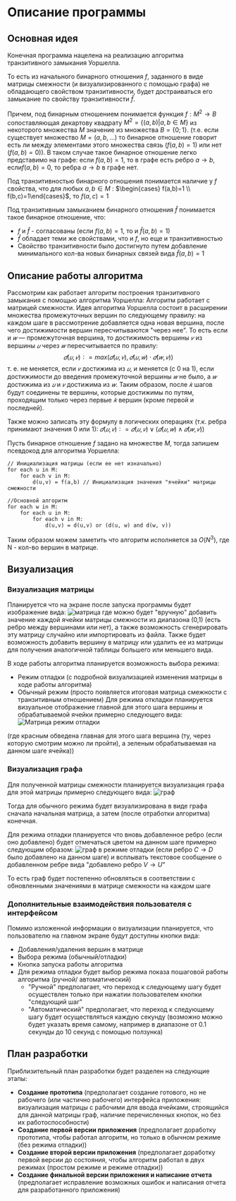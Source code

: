 # Описание программы
## Основная идея
Конечная программа нацелена на реализацию алгоритма транзитивного замыкания Уоршелла.

То есть из начального бинарного отношения $f$, заданного в виде матрицы смежности (и визуализированного с помощью графа) не обладающего свойством транзитивности, будет достраиваться его замыкание по свойству транзитивности $\hat{f}$.

Причем, под бинарным отношением понимается функция $f: M^2 \to B$
сопоставляющая декартову квадрату $M^2 = \{(a,b)|a,b\in M\}$ из некоторого множества $M$ значение из множества $B=\{0;1\}$.
(т.е. если существует множество $M = (a,b,\dots)$ то бинарное отношение говорит есть ли между элементами этого множества связь ($f(a,b)=1$) или нет ($f(a,b)=0$)). В таком случае такое бинарное отношение легко представимо на графе: если $f(a,b) = 1$, то в графе есть ребро $a\to b$, если$f(a,b) = 0$, то ребра $a\to b$ в графе нет.

Под транзитивностью бинарного отношения понимается наличие у $f$ свойства, что для любых $a,b \in M$ : $\begin{cases} f(a,b)=1 \\ f(b,c)=1\end{cases}$, то $f(a,c)=1$

Под транзитивным замыканием бинарного отношения $\hat{f}$ понимается такое бинарное отношение, что:
- $f$  и $\hat{f}$ - согласованы (если $f(a,b)=1$, то и $\hat{f}(a,b) =1$)
- $\hat{f}$ обладает теми же свойствами, что и $f$, но еще и транзитивностью
- Свойство транзитивности было достигнуто путем добавление минимального кол-ва новых бинарных связей вида $\hat{f}(a,b)=1$
## Описание работы алгоритма
Рассмотрим как работает алгоритм построения транзитивного замыкания с помощью алгоритма Уоршелла:
Алгоритм работает с матрицей смежности. Идея алгоритма Уоршелла состоит в расширении множества промежуточных вершин по следующему правилу: на каждом шаге в рассмотрение добавляется одна новая вершина, после чего достижимости вершин пересчитываются "через нее".
То есть если и $𝑤$ — промежуточная вершина, то достижимость вершины $𝑣$ из вершины $𝑢$ через $𝑤$ пересчитывается по правилу:$$𝑑(𝑢, 𝑣) ∶= max(𝑑(𝑢, 𝑣), 𝑑(𝑢, 𝑤) ⋅ 𝑑(𝑤, 𝑣))$$т. е. не меняется, если $𝑣$ достижима из $𝑢$, и меняется (с 0 на 1), если достижимости до введения промежуточной вершины $𝑤$ не было, а $𝑤$ достижима из $𝑢$ и $𝑣$ достижима из $𝑤$.
Таким образом, после $𝑘$ шагов будут соединены те вершины, которые достижимы по путям, проходящим только через первые $𝑘$ вершин (кроме первой и последней).

Также можно записать эту формулу в логических операциях (т.к. ребра принимают значения 0 или 1): $𝑑(𝑢, 𝑣) ∶= 𝑑(𝑢, 𝑣) ∨ (𝑑(𝑢, 𝑤) ∧ 𝑑(𝑤, 𝑣))$

Пусть бинарное отношение $f$ задано на множестве $M$, тогда запишем псевдокод для алгоритма Уоршелла:
```
// Инициализация матрицы (если ее нет изначально)
for each u in M:
	for each v in M:
		d(u,v) = f(a,b) // Инициализация значения "ячейки" матрицы смежности

//Основной алгоритм
for each w in M:
	for each u in M:
		for each v in M:
			d(u,v) = d(u,v) or (d(u, w) and d(w, v)) 
```
Таким образом можем заметить что алгоритм исполняется за $O(N^3)$, где N - кол-во вершин в матрице.
## Визуализация
### Визуализация матрицы
Планируется что на экране после запуска программы будет изображение вида:
![матрица](https://github.com/dZatr1k/EducationalPractice10/blob/main/SpecsPictures/photo_2024-06-28_15-37-39.jpg)
где можно будет "вручную" добавить значение каждой ячейки матрицы смежности из диапазона (0,1) (есть ребро между вершинами или нет), а также возможность сгенерировать эту матрицу случайно или импортировать из файла.
Также будет возможность добавить вершину в матрицу или удалить ее из матрицы для получения аналогичной таблицы большего или меньшего вида.

В ходе работы алгоритма планируется возможность выбора режима:
- Режим отладки (с подробной визуализацией изменения матрицы в ходе работы алгоритма)
- Обычный режим (просто появляется итоговая матрица смежности с транзитивным отношением)
Для режима откладки планируется визуальное отображение главной для этого шага вершины и обрабатываемой ячейки примерно следующего вида:
![Матрица режим отладки](https://github.com/dZatr1k/EducationalPractice10/blob/main/SpecsPictures/photo_2024-06-28_15-37-39%20(2).jpg)

(где красным обведена главная для этого шага вершина (ту, через которую смотрим можно ли пройти), а зеленым обрабатываемая на данном шаге ячейка))
### Визуализация графа
Для полученной матрицы смежности планируется визуализация графа для этой матрицы примерно следующего вида:
![граф](https://github.com/dZatr1k/EducationalPractice10/blob/main/SpecsPictures/photo_2024-06-28_15-37-39%20(3).jpg)

Тогда для обычного режима будет визуализирована в виде графа сначала начальная матрица, а затем (после отработки алгоритма) конечная.

Для режима отладки планируется что вновь добавленное ребро (если оно добавлено) будет отмечаться цветом на данном шаге примерно следующим образом:
![граф в режиме отладки](https://github.com/dZatr1k/EducationalPractice10/blob/main/SpecsPictures/photo_2024-06-28_15-37-39%20(4).jpg)
(если ребро $C\to D$ было добавлено на данном шаге) и всплывать текстовое сообщение о добавленном ребре вида "добавлено ребро $V\to U$"

То есть граф будет постепенно обновляться в соответствии с обновленными значениями в матрице смежности на каждом шаге 
### Дополнительные взаимодействия пользователя с интерфейсом
Помимо изложенной информации о визуализации планируется, что пользователю на главном экране будут доступны кнопки вида:
- Добавления/удаления вершин в матрице
- Выбора режима (обычный/отладки)
- Кнопка запуска работы алгоритма
- Для режима отладки будет выбор режима показа пошаговой работы алгоритма (ручной/ автоматический)
	- "Ручной" предполагает, что переход к следующему шагу будет осуществлен только при нажатии пользователем кнопки "следующий шаг"
	- "Автоматический" предполагает, что переход к следующему шагу будет осуществляться каждую секунду (возможно можно будет указать время самому, например в диапазоне от 0.1 секунды до 10 секунд с помощью ползунка)
## План разработки
Приблизительный план разработки будет разделен на следующие этапы:
- **Создание прототипа** (предполагает создание готового, но не рабочего (или частично рабочего) интерфейса приложения: визуализация матрицы с рабочими для ввода ячейками, строящийся для данной матрицы граф, наличие перечисленных кнопок, но без их работоспособности)
- **Создание первой версии приложения** (предполагает доработку прототипа, чтобы работал алгоритм, но только в обычном режиме (без режима отладки))
- **Создание второй версии приложения** (предполагает доработку первой версии до состояния, чтобы алгоритм работал в двух режимах (простом режиме и режиме отладки))
- **Создание финальной версии приложения и написание отчета** (предполагает исправление возможных ошибок и написания отчета для разработанного приложения)
